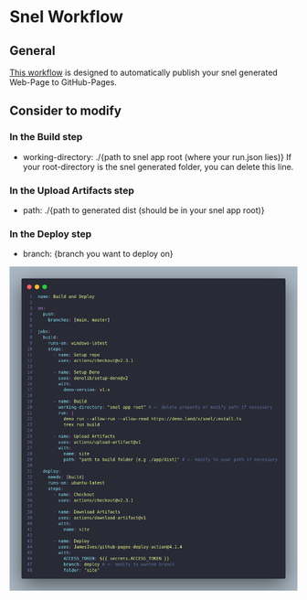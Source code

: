 # Snel Workflow

## General

[This workflow](.github/workflows/snel.yml) is designed to automatically publish your snel generated Web-Page to GitHub-Pages.

## Consider to modify

### In the Build step

- working-directory: ./{path to snel app root (where your run.json lies)}
If your root-directory is the snel generated folder, you can delete this line.

### In the Upload Artifacts step

- path: ./{path to generated dist (should be in your snel app root)}

### In the Deploy step

- branch: {branch you want to deploy on}

<img src="./static/code.png" alt="Screenshot of workflow yml file" style="width:800px;"/>
